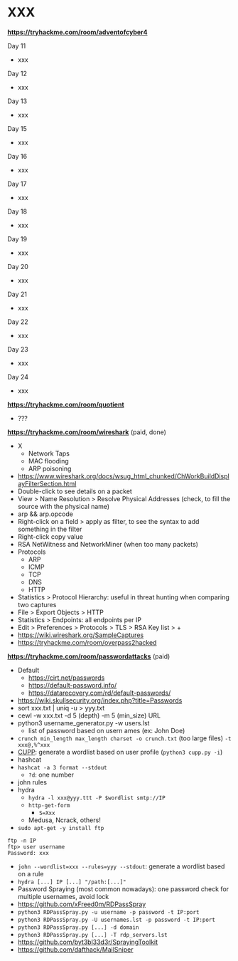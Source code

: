 # XXX

**https://tryhackme.com/room/adventofcyber4**

Day 11

* xxx

Day 12

* xxx

Day 13

* xxx

Day 15

* xxx

Day 16

* xxx

Day 17

* xxx

Day 18

* xxx

Day 19

* xxx

Day 20

* xxx

Day 21

* xxx

Day 22

* xxx

Day 23

* xxx

Day 24

* xxx

**https://tryhackme.com/room/quotient**

* ???

**https://tryhackme.com/room/wireshark** (paid, done)

* X
  * Network Taps
  * MAC flooding
  * ARP poisoning
* https://www.wireshark.org/docs/wsug_html_chunked/ChWorkBuildDisplayFilterSection.html
* Double-click to see details on a packet
* View > Name Resolution > Resolve Physical Addresses (check, to fill the source with the physical name)
* arp && arp.opcode
* Right-click on a field > apply as filter, to see the syntax to add something in the filter
* Right-click copy value
* RSA NetWitness and NetworkMiner (when too many packets)
* Protocols
  * ARP
  * ICMP
  * TCP
  * DNS
  * HTTP
* Statistics > Protocol Hierarchy: useful in threat hunting when comparing two captures
* File > Export Objects > HTTP
* Statistics > Endpoints: all endpoints per IP
* Edit > Preferences > Protocols > TLS > RSA Key list > +
* https://wiki.wireshark.org/SampleCaptures
* https://tryhackme.com/room/overpass2hacked

**https://tryhackme.com/room/passwordattacks** (paid)

* Default
  * https://cirt.net/passwords
  * https://default-password.info/
  * https://datarecovery.com/rd/default-passwords/
* https://wiki.skullsecurity.org/index.php?title=Passwords
* sort xxx.txt | uniq -u > yyy.txt
* cewl -w xxx.txt -d 5 (depth) -m 5 (min_size) URL
* python3 username_generator.py -w users.lst
  * list of password based on usern ames (ex: John Doe)
* `crunch min_length max_length charset -o crunch.txt` (too large files) `-t xxx@,%^xxx`
* [CUPP](https://github.com/Mebus/cupp): generate a wordlist based on user profile (`python3 cupp.py -i`)
* hashcat
* `hashcat -a 3 format --stdout`
  * `?d`: one number
* john rules
* hydra
  * `hydra -l xxx@yyy.ttt -P $wordlist smtp://IP`
  * `http-get-form`
    * `S=Xxx`
  * Medusa, Ncrack, others!
* `sudo apt-get -y install ftp`

```
ftp -n IP
ftp> user username
Password: xxx
```

* `john --wordlist=xxx --rules=yyy --stdout`: generate a wordlist based on a rule
* `hydra [...] IP [...] "/path:[...]"`
* Password Spraying (most common nowadays): one password check for multiple usernames, avoid lock
* https://github.com/xFreed0m/RDPassSpray
* `python3 RDPassSpray.py -u username -p password -t IP:port`
* `python3 RDPassSpray.py -U usernames.lst -p password -t IP:port`
* `python3 RDPassSpray.py [...] -d domain`
* `python3 RDPassSpray.py [...] -T rdp_servers.lst`
* https://github.com/byt3bl33d3r/SprayingToolkit
* https://github.com/dafthack/MailSniper